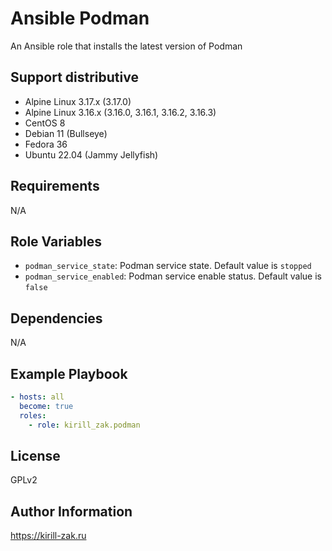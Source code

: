 # Ansible Podman

An Ansible role that installs the latest version of Podman

## Support distributive

* Alpine Linux 3.17.x (3.17.0)
* Alpine Linux 3.16.x (3.16.0, 3.16.1, 3.16.2, 3.16.3)
* CentOS 8
* Debian 11 (Bullseye)
* Fedora 36
* Ubuntu 22.04 (Jammy Jellyfish)

## Requirements

N/A

## Role Variables

* `podman_service_state`: Podman service state. Default value is `stopped`
* `podman_service_enabled`: Podman service enable status. Default value is `false`

## Dependencies

N/A

## Example Playbook

```yaml
- hosts: all
  become: true
  roles:
    - role: kirill_zak.podman
```

## License

GPLv2

## Author Information

https://kirill-zak.ru